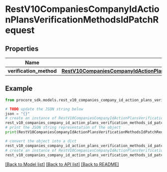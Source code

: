 # RestV10CompaniesCompanyIdActionPlansVerificationMethodsIdPatchRequest


## Properties

Name | Type | Description | Notes
------------ | ------------- | ------------- | -------------
**verification_method** | [**RestV10CompaniesCompanyIdActionPlansVerificationMethodsIdPatchRequestVerificationMethod**](RestV10CompaniesCompanyIdActionPlansVerificationMethodsIdPatchRequestVerificationMethod.md) |  | 

## Example

```python
from procore_sdk.models.rest_v10_companies_company_id_action_plans_verification_methods_id_patch_request import RestV10CompaniesCompanyIdActionPlansVerificationMethodsIdPatchRequest

# TODO update the JSON string below
json = "{}"
# create an instance of RestV10CompaniesCompanyIdActionPlansVerificationMethodsIdPatchRequest from a JSON string
rest_v10_companies_company_id_action_plans_verification_methods_id_patch_request_instance = RestV10CompaniesCompanyIdActionPlansVerificationMethodsIdPatchRequest.from_json(json)
# print the JSON string representation of the object
print(RestV10CompaniesCompanyIdActionPlansVerificationMethodsIdPatchRequest.to_json())

# convert the object into a dict
rest_v10_companies_company_id_action_plans_verification_methods_id_patch_request_dict = rest_v10_companies_company_id_action_plans_verification_methods_id_patch_request_instance.to_dict()
# create an instance of RestV10CompaniesCompanyIdActionPlansVerificationMethodsIdPatchRequest from a dict
rest_v10_companies_company_id_action_plans_verification_methods_id_patch_request_from_dict = RestV10CompaniesCompanyIdActionPlansVerificationMethodsIdPatchRequest.from_dict(rest_v10_companies_company_id_action_plans_verification_methods_id_patch_request_dict)
```
[[Back to Model list]](../README.md#documentation-for-models) [[Back to API list]](../README.md#documentation-for-api-endpoints) [[Back to README]](../README.md)


